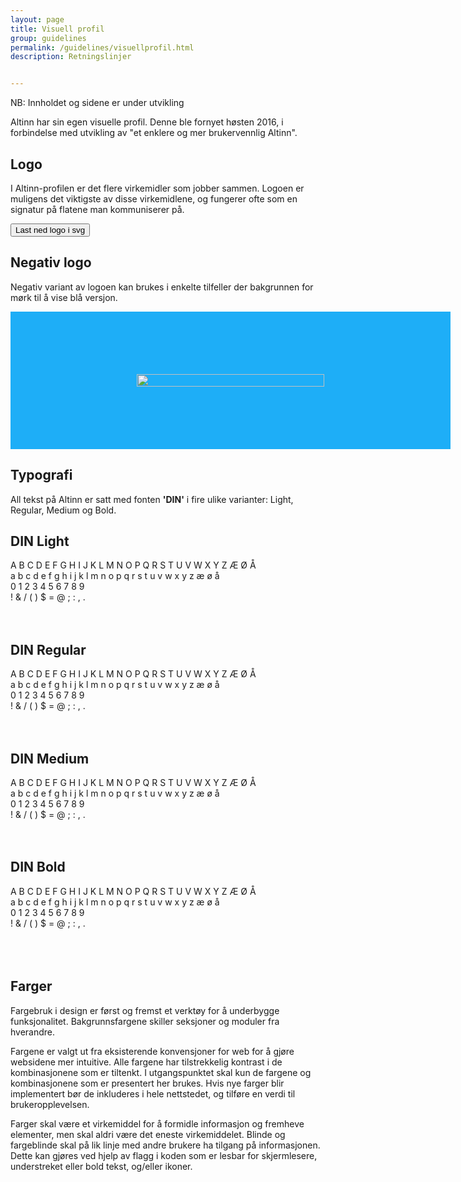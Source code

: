 ```yaml
---
layout: page
title: Visuell profil
group: guidelines
permalink: /guidelines/visuellprofil.html
description: Retningslinjer


---
```


<div id="alert-no-arrow" class="a-message a-message-error a-message--arrow-off a-message--fullwidth mb-2 a-py-minus-1">
  NB: Innholdet og sidene er under utvikling
</div>

<p class="a-leadText a-fontBold">Altinn har sin egen visuelle profil. Denne ble fornyet høsten 2016, i forbindelse med utvikling av "et enklere og mer brukervennlig Altinn".</p>

## Logo

I Altinn-profilen er det flere virkemidler som jobber sammen. Logoen er muligens det viktigste av disse virkemidlene, og fungerer ofte som en signatur på flatene man kommuniserer på.

<button type="button" class="a-btn a-btn-action"><i class="ai ai-download"></i><span>Last ned logo i svg</span></button>

## Negativ logo

Negativ variant av logoen kan brukes i enkelte tilfeller der bakgrunnen for mørk til å vise blå versjon.

<div style="background: #1eaef7; width: 100%; padding: 100px; text-align: center;"><img style="width: 300px; margin: auto;" alt="" src="http://altinn.github.io/DesignSystem/images/a-logo-white.svg" height="20" width="132"></div>

## Typografi

All tekst på Altinn er satt med fonten <b>'DIN'</b> i fire ulike varianter: Light, Regular, Medium og Bold.

<div class="row">
<div class="col-xs-12 col-md-6">

<h2 id="din-light">DIN Light</h2>
<span class="a-fontLight"> A B C D E F G H I J K L M N O P Q R S T U V W X Y Z Æ Ø Å<br> a b c d e f g h i j k l m n o p q r s t u v w x y z æ ø å<br> 0 1 2 3 4 5 6 7 8 9<br> ! &amp; / ( ) $ = @ ; : , . </span><br><br><br></div>
<div class="col-xs-12 col-md-6">

<h2 id="din-regular">DIN Regular</h2>
<span class="a-fontReg"> A B C D E F G H I J K L M N O P Q R S T U V W X Y Z Æ Ø Å<br> a b c d e f g h i j k l m n o p q r s t u v w x y z æ ø å<br> 0 1 2 3 4 5 6 7 8 9<br> ! &amp; / ( ) $ = @ ; : , . </span><br><br><br></div>
<div class="col-xs-12 col-md-6">

<h2 id="din-medium">DIN Medium</h2>
<span class="a-fontMedium"> A B C D E F G H I J K L M N O P Q R S T U V W X Y Z Æ Ø Å<br> a b c d e f g h i j k l m n o p q r s t u v w x y z æ ø å<br> 0 1 2 3 4 5 6 7 8 9<br> ! &amp; / ( ) $ = @ ; : , . </span><br><br><br></div>
<div class="col-xs-12 col-md-6">

<h2 id="din-bold">DIN Bold</h2>
<span class="a-fontBold"> A B C D E F G H I J K L M N O P Q R S T U V W X Y Z Æ Ø Å<br> a b c d e f g h i j k l m n o p q r s t u v w x y z æ ø å<br> 0 1 2 3 4 5 6 7 8 9<br> ! &amp; / ( ) $ = @ ; : , . </span> <br><br><br><br></div>

</div>


## Farger

Fargebruk i design er først og fremst et verktøy for å underbygge funksjonalitet. Bakgrunnsfargene skiller seksjoner og moduler fra hverandre.

Fargene er valgt ut fra eksisterende konvensjoner for web for å gjøre websidene mer intuitive. Alle fargene har tilstrekkelig kontrast i de kombinasjonene som er tiltenkt. I utgangspunktet skal kun de fargene og kombinasjonene som er presentert her brukes. Hvis nye farger blir implementert bør de inkluderes i hele nettstedet, og tilføre en verdi til brukeropplevelsen.

Farger skal være et virkemiddel for å formidle informasjon og fremheve elementer, men skal aldri være det eneste virkemiddelet. Blinde og fargeblinde skal på lik linje med andre brukere ha tilgang på informasjonen. Dette kan gjøres ved hjelp av flagg i koden som er lesbar for skjermlesere, understreket eller bold tekst, og/eller ikoner.  
